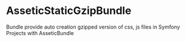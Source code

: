 AsseticStaticGzipBundle
=======================

Bundle provide auto creation gzipped version of css, js files in Symfony Projects with AsseticBundle
